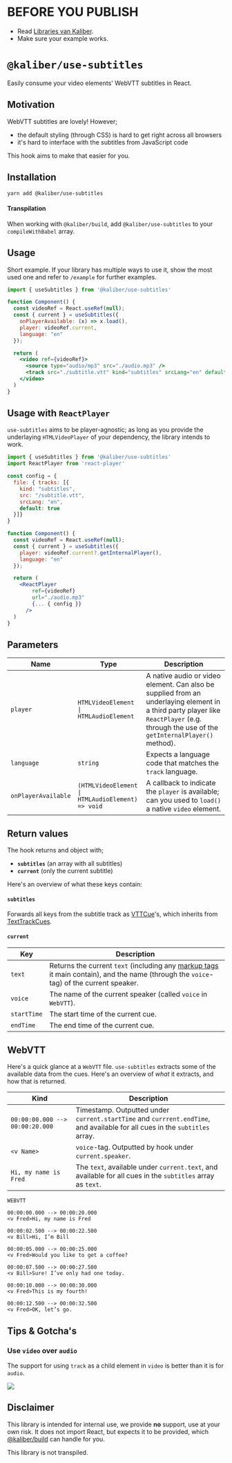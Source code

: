# BEFORE YOU PUBLISH
- Read [Libraries van Kaliber](https://docs.google.com/document/d/1FrJi-xWtKkbocyMVK5A5_hupjl5E4gD4rDvATDlxWyc/edit#heading=h.bb3md3gyf493).
- Make sure your example works.

# `@kaliber/use-subtitles`
Easily consume your video elements' WebVTT subtitles in React.

## Motivation
WebVTT subtitles are lovely! However; 
- the default styling (through CSS) is hard to get right across all browsers
- it's hard to interface with the subtitles from JavaScript code

This hook aims to make that easier for you.

## Installation

```
yarn add @kaliber/use-subtitles
```

#### Transpilation

When working with `@kaliber/build`, add `@kaliber/use-subtitles` to your `compileWithBabel` array. 

## Usage
Short example. If your library has multiple ways to use it, show the most used one and refer to `/example` for further examples.

```jsx
import { useSubtitles } from '@kaliber/use-subtitles'

function Component() {
  const videoRef = React.useRef(null);
  const { current } = useSubtitles({
    onPlayerAvailable: (x) => x.load(),
    player: videoRef.current,
    language: "en"
  });

  return (
    <video ref={videoRef}>
      <source type="audio/mp3" src="./audio.mp3" />
      <track src="./subtitle.vtt" kind="subtitles" srcLang="en" default />
    </video>
  )
}
```

## Usage with `ReactPlayer`
`use-subtitles` aims to be player-agnostic; as long as you provide the underlaying `HTMLVideoPlayer` of your dependency, the library intends to work.

```jsx
import { useSubtitles } from '@kaliber/use-subtitles'
import ReactPlayer from 'react-player'

const config = {
  file: { tracks: [{
    kind: "subtitles",
    src: "/subtitle.vtt",
    srcLang: "en",
    default: true
  }]}
}

function Component() {
  const videoRef = React.useRef(null);
  const { current } = useSubtitles({
    player: videoRef.current?.getInternalPlayer(),
    language: "en"
  });

  return (
    <ReactPlayer
        ref={videoRef}
        url="./audio.mp3"
        {... { config }}
      />
  )
}
```

## Parameters
| Name          | Type          | Description   |
| ------------- | ------------- | ------------- |
| `player`      | `HTMLVideoElement \| HTMLAudioElement` | A native audio or video element. Can also be supplied from an underlaying element in a third party player like `ReactPlayer` (e.g. through the use of the `getInternalPlayer()` method). |
| `language`  | `string`  | Expects a language code that matches the `track` language.  |
| `onPlayerAvailable`  | `(HTMLVideoElement \| HTMLAudioElement) => void`  | A callback to indicate the `player` is available; can you used to `load()` a native `video` element. |

## Return values
The hook returns and object with;
- **`subtitles`** (an array with all subtitles)
- **`current`** (only the current subtitle)

Here's an overview of what these keys contain:

#### `subtitles`
Forwards all keys from the subtitle track as [VTTCue](https://developer.mozilla.org/en-US/docs/Web/API/VTTCue)'s, which inherits from [TextTrackCues](https://developer.mozilla.org/en-US/docs/Web/API/TextTrackCue).

#### `current`
| Key | Description |
| --- | ----------- |
| `text` | Returns the current `text` (including any [markup tags](https://www.w3.org/TR/webvtt1/#webvtt-internal-node-object) it main contain), and the name (through the `voice`-tag) of the current speaker. | 
| `voice` | The name of the current speaker (called `voice` in `WebVTT`). |
| `startTime` | The start time of the current cue. | 
| `endTime` | The end time of the current cue. |

## WebVTT
Here's a quick glance at a `WebVTT` file.
`use-subtitles` extracts some of the available data from the cues. Here's an overview of _what_ it extracts, and how that is returned.

| Kind | Description |
| ---- | ----------- |
| `00:00:00.000 --> 00:00:20.000` | Timestamp. Outputted under `current.startTime` and `currrent.endTime`, and available for all cues in the `subtitles` array. |
| `<v Name>` | `voice`-tag. Outputted by hook under `current.speaker`. |
| `Hi, my name is Fred` | The `text`, available under `current.text`, and available for all cues in the `subtitles` array as `text`. |

```vtt
WEBVTT

00:00:00.000 --> 00:00:20.000
<v Fred>Hi, my name is Fred

00:00:02.500 --> 00:00:22.500
<v Bill>Hi, I’m Bill

00:00:05.000 --> 00:00:25.000
<v Fred>Would you like to get a coffee?

00:00:07.500 --> 00:00:27.500
<v Bill>Sure! I’ve only had one today.

00:00:10.000 --> 00:00:30.000
<v Fred>This is my fourth!

00:00:12.500 --> 00:00:32.500
<v Fred>OK, let’s go.
```

## Tips & Gotcha's

### Use `video` over `audio`
The support for using `track` as a child element in `video` is better than it is for `audio`.


![](https://media.giphy.com/media/kKJ8YFi1VVhHFudiz2/giphy.gif)

## Disclaimer
This library is intended for internal use, we provide __no__ support, use at your own risk. It does not import React, but expects it to be provided, which [@kaliber/build](https://kaliberjs.github.io/build/) can handle for you.

This library is not transpiled.
